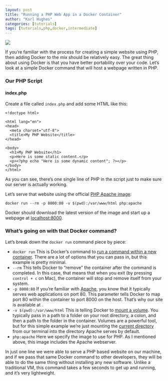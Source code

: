 ```yaml
---
layout: post
title: "Running a PHP Web App in a Docker Container"
author: "Karl Hughes"
categories: [tutorials]
tags: [tutorials,php,docker,intermediate]
---
```


![](https://i.imgur.com/BsVbhLr.jpg)

If you’re familiar with the process for creating a simple website using PHP,
then adding Docker to the mix should be relatively easy. The great thing about
using Docker is that you have better portability over your code. Let’s look at a
simple Docker command that will host a webpage written in PHP.

### Our PHP Script

#### index.php

Create a file called `index.php` and add some HTML like this:

    <!doctype html>

    <html lang="en">
    <head>
      <meta charset="utf-8">
      <title>My PHP Website</title>
    </head>

    <body>
      <h1>My PHP Website</h1>
      <p>Here is some static content.</p>
      <p><?php echo "Here is some dynamic content"; ?></p>
    </body>
    </html>

As you can see, there’s one single line of PHP in the script just to make sure
our server is actually working.

Let’s serve that website using the official [PHP Apache
image](https://hub.docker.com/_/php/):

    docker run --rm -p 8000:80 -v $(pwd):/var/www/html php:apache

Docker should download the latest version of the image and start up a webpage at
[localhost:8000](http://localhost:8000/).

### What’s going on with that Docker command?

Let’s break down the `docker run` command piece by piece:

* `docker run` This is Docker’s command to [run a command within a new
container](https://docs.docker.com/engine/reference/run/). There are a lot of
options that you can pass in, but this example is pretty minimal.
* `--rm` This tells Docker to “remove” the container after the command is completed. In
this case, that means that when you exit (by pressing `control + c` on Mac), the container
will stop and remove itself from your system.
* `-p 8000:80` If you’re familiar with [Apache](https://httpd.apache.org/), you know that it
typically serves web applications on port 80. This parameter tells Docker to map
port 80 within the container to port 8000 on the host. That’s why our site is
available at .
* `-v $(pwd):/var/www/html` This is telling Docker to [mount a
volume](https://docs.docker.com/engine/tutorials/dockervolumes/). You typically
pass in a path to a folder on your root directory, a colon, and then a path to
the folder in the container. Volumes are a powerful tool, but for this simple
example we’re just mounting the [current
directory](https://www.computerhope.com/unix/upwd.htm) from our terminal into
the directory Apache serves by default.
* `php:apache` Here we specify the image to use for PHP. As I mentioned above, this image
includes the Apache webserver.

In just one line we were able to serve a PHP based website on our machine, and
if we pass that same Docker command to other developers, they will be able to do
the same thing without installing any new software. Unlike a traditional VM,
this command takes a few seconds to get up and running, and it’s very
lightweight.
